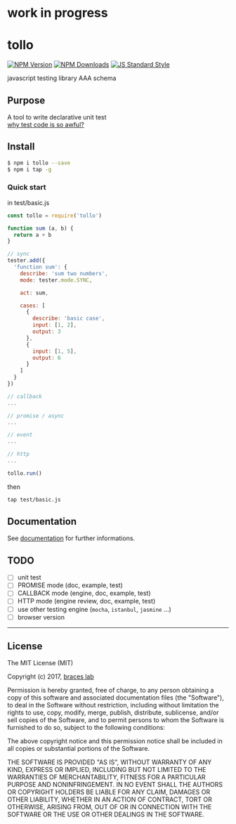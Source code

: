 # work in progress

# tollo

[![NPM Version](http://img.shields.io/npm/v/tollo.svg?style=flat)](https://www.npmjs.org/package/tollo)
[![NPM Downloads](https://img.shields.io/npm/dm/tollo.svg?style=flat)](https://www.npmjs.org/package/tollo)
[![JS Standard Style](https://img.shields.io/badge/code%20style-standard-brightgreen.svg)](http://standardjs.com/)

javascript testing library AAA schema

## Purpose

A tool to write declarative unit test  
[why test code is so awful?](..medium)

## Install

````bash
$ npm i tollo --save
$ npm i tap -g
````

### Quick start

in test/basic.js

````js
const tollo = require('tollo')

function sum (a, b) {
  return a + b
}

// sync
tester.add({
  'function sum': {
    describe: 'sum two numbers',
    mode: tester.mode.SYNC,

    act: sum,

    cases: [
      {
        describe: 'basic case',
        input: [1, 2],
        output: 3
      },
      {
        input: [1, 5],
        output: 6
      }
    ]
  }
})

// callback
...

// promise / async
...

// event
...

// http
...

tollo.run()
````

then

````bash
tap test/basic.js
````

## Documentation

See [documentation](./doc/README.md) for further informations.

## TODO

- [ ] unit test
- [ ] PROMISE mode (doc, example, test)
- [ ] CALLBACK mode (engine, doc, example, test)
- [ ] HTTP mode (engine review, doc, example, test)
- [ ] use other testing engine (``mocha``, ``istanbul``, ``jasmine`` ...)
- [ ] browser version

---

## License

The MIT License (MIT)

Copyright (c) 2017, [braces lab](https://braceslab.com)

Permission is hereby granted, free of charge, to any person obtaining a copy
of this software and associated documentation files (the "Software"), to deal
in the Software without restriction, including without limitation the rights
to use, copy, modify, merge, publish, distribute, sublicense, and/or sell
copies of the Software, and to permit persons to whom the Software is
furnished to do so, subject to the following conditions:

The above copyright notice and this permission notice shall be included in all
copies or substantial portions of the Software.

THE SOFTWARE IS PROVIDED "AS IS", WITHOUT WARRANTY OF ANY KIND, EXPRESS OR
IMPLIED, INCLUDING BUT NOT LIMITED TO THE WARRANTIES OF MERCHANTABILITY,
FITNESS FOR A PARTICULAR PURPOSE AND NONINFRINGEMENT. IN NO EVENT SHALL THE
AUTHORS OR COPYRIGHT HOLDERS BE LIABLE FOR ANY CLAIM, DAMAGES OR OTHER
LIABILITY, WHETHER IN AN ACTION OF CONTRACT, TORT OR OTHERWISE, ARISING FROM,
OUT OF OR IN CONNECTION WITH THE SOFTWARE OR THE USE OR OTHER DEALINGS IN THE
SOFTWARE.
